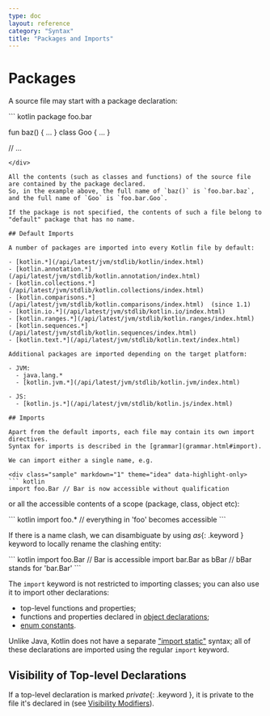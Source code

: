 ```yaml
---
type: doc
layout: reference
category: "Syntax"
title: "Packages and Imports"
---
```


# Packages

A source file may start with a package declaration:

<div class="sample" markdown="1" theme="idea" data-highlight-only>
``` kotlin
package foo.bar

fun baz() { ... }
class Goo { ... }

// ...
```
</div>

All the contents (such as classes and functions) of the source file are contained by the package declared.
So, in the example above, the full name of `baz()` is `foo.bar.baz`, and the full name of `Goo` is `foo.bar.Goo`. 
 
If the package is not specified, the contents of such a file belong to "default" package that has no name.

## Default Imports

A number of packages are imported into every Kotlin file by default:

- [kotlin.*](/api/latest/jvm/stdlib/kotlin/index.html)
- [kotlin.annotation.*](/api/latest/jvm/stdlib/kotlin.annotation/index.html)
- [kotlin.collections.*](/api/latest/jvm/stdlib/kotlin.collections/index.html)
- [kotlin.comparisons.*](/api/latest/jvm/stdlib/kotlin.comparisons/index.html)  (since 1.1)
- [kotlin.io.*](/api/latest/jvm/stdlib/kotlin.io/index.html)
- [kotlin.ranges.*](/api/latest/jvm/stdlib/kotlin.ranges/index.html)
- [kotlin.sequences.*](/api/latest/jvm/stdlib/kotlin.sequences/index.html)
- [kotlin.text.*](/api/latest/jvm/stdlib/kotlin.text/index.html)

Additional packages are imported depending on the target platform:

- JVM:
  - java.lang.*
  - [kotlin.jvm.*](/api/latest/jvm/stdlib/kotlin.jvm/index.html)

- JS:    
  - [kotlin.js.*](/api/latest/jvm/stdlib/kotlin.js/index.html)

## Imports

Apart from the default imports, each file may contain its own import directives.
Syntax for imports is described in the [grammar](grammar.html#import).

We can import either a single name, e.g.

<div class="sample" markdown="1" theme="idea" data-highlight-only>
``` kotlin
import foo.Bar // Bar is now accessible without qualification
```
</div>

or all the accessible contents of a scope (package, class, object etc):

<div class="sample" markdown="1" theme="idea" data-highlight-only>
``` kotlin
import foo.* // everything in 'foo' becomes accessible
```
</div>

If there is a name clash, we can disambiguate by using *as*{: .keyword } keyword to locally rename the clashing entity:

<div class="sample" markdown="1" theme="idea" data-highlight-only>
``` kotlin
import foo.Bar // Bar is accessible
import bar.Bar as bBar // bBar stands for 'bar.Bar'
```
</div>

The `import` keyword is not restricted to importing classes; you can also use it to import other declarations:

  * top-level functions and properties;
  * functions and properties declared in [object declarations](object-declarations.html#object-declarations);
  * [enum constants](enum-classes.html).

Unlike Java, Kotlin does not have a separate ["import static"](https://docs.oracle.com/javase/8/docs/technotes/guides/language/static-import.html) syntax; all of these declarations are imported using the regular `import` keyword.

## Visibility of Top-level Declarations

If a top-level declaration is marked *private*{: .keyword }, it is private to the file it's declared in (see [Visibility Modifiers](visibility-modifiers.html)).
